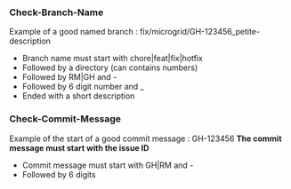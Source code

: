 ### Check-Branch-Name

Example of a good named branch : fix/microgrid/GH-123456_petite-description

- Branch name must start with chore|feat|fix|hotfix
- Followed by a directory (can contains numbers)
- Followed by RM|GH and -
- Followed by 6 digit number and \_
- Ended with a short description

### Check-Commit-Message

Example of the start of a good commit message : GH-123456
**The commit message must start with the issue ID**

- Commit message must start with GH|RM and -
- Followed by 6 digits